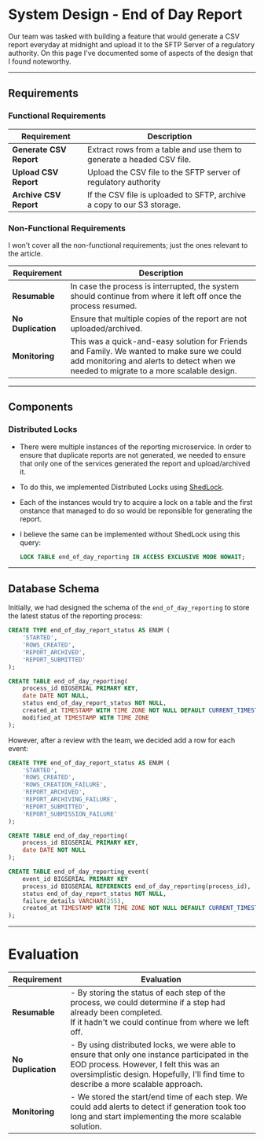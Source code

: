 # System Design - End of Day Report

Our team was tasked with building a feature that would generate a CSV report everyday at midnight and upload it to the SFTP Server of a regulatory authority. On this page I've documented some of aspects of the design that I found noteworthy.

---

## Requirements

### Functional Requirements

| **Requirement**         | **Description**                                                        |
|-------------------------|------------------------------------------------------------------------|
| **Generate CSV Report** | Extract rows from a table and use them to generate a headed CSV file.  |
| **Upload CSV Report**   | Upload the CSV file to the SFTP server of regulatory authority         |
| **Archive CSV Report**  | If the CSV file is uploaded to SFTP, archive a copy to our S3 storage. |

### Non-Functional Requirements

I won't cover all the non-functional requirements; just the ones relevant to the article.

| **Requirement**    | **Description**                                                                                                                                                                     |
|--------------------|-------------------------------------------------------------------------------------------------------------------------------------------------------------------------------------|
| **Resumable**      | In case the process is interrupted, the system should continue from where it left off once the process resumed.                                                                     |
| **No Duplication** | Ensure that multiple copies of the report are not uploaded/archived.                                                                                                                |
| **Monitoring**     | This was a quick-and-easy solution for Friends and Family. We wanted to make sure we could add monitoring and alerts to detect when we needed to migrate to a more scalable design. |

----

## Components

### Distributed Locks

- There were multiple instances of the reporting microservice. In order to ensure that duplicate reports are not generated, we needed to ensure that only one of the services generated the report and upload/archived it.

- To do this, we implemented Distributed Locks using [ShedLock](https://github.com/lukas-krecan/ShedLock). 

- Each of the instances would try to acquire a lock on a table and the first onstance that managed to do so would be reponsible for generating the report.

- I believe the same can be implemented without ShedLock using this query:

	```sql
	LOCK TABLE end_of_day_reporting IN ACCESS EXCLUSIVE MODE NOWAIT;
	```

---

## Database Schema

Initially, we had designed the schema of the `end_of_day_reporting` to store the latest status of the reporting process:

```sql
CREATE TYPE end_of_day_report_status AS ENUM (
	'STARTED', 
	'ROWS_CREATED', 
	'REPORT_ARCHIVED',
	'REPORT_SUBMITTED'
);

CREATE TABLE end_of_day_reporting(
	process_id BIGSERIAL PRIMARY KEY,
	date DATE NOT NULL,
	status end_of_day_report_status NOT NULL,
	created_at TIMESTAMP WITH TIME ZONE NOT NULL DEFAULT CURRENT_TIMESTAMP,
	modified_at TIMESTAMP WITH TIME ZONE
);
```
However, after a review with the team, we decided add a row for each event:

```sql
CREATE TYPE end_of_day_report_status AS ENUM (
	'STARTED', 
	'ROWS_CREATED',
	'ROWS_CREATION_FAILURE',
	'REPORT_ARCHIVED',
	'REPORT_ARCHIVING_FAILURE',
	'REPORT_SUBMITTED',
	'REPORT_SUBMISSION_FAILURE'
);

CREATE TABLE end_of_day_reporting(
	process_id BIGSERIAL PRIMARY KEY,
	date DATE NOT NULL
);

CREATE TABLE end_of_day_reporting_event(
	event_id BIGSERIAL PRIMARY KEY
	process_id BIGSERIAL REFERENCES end_of_day_reporting(process_id),
	status end_of_day_report_status NOT NULL,
	failure_details VARCHAR(255),
	created_at TIMESTAMP WITH TIME ZONE NOT NULL DEFAULT CURRENT_TIMESTAMP
);
```
---

# Evaluation

| **Requirement**    | **Evaluation**                                                                                                                                                                                                                  |
|--------------------|---------------------------------------------------------------------------------------------------------------------------------------------------------------------------------------------------------------------------------|
| **Resumable**      | - By storing the status of each step of the process, we could determine if a step had already been completed.<br/> If it hadn't we could continue from where we left off.                                                       |
| **No Duplication** | - By using distributed locks, we were able to ensure that only one instance participated in the EOD process. However, I felt this was an oversimplistic design. Hopefully, I'll find time to describe a more scalable approach. |
| **Monitoring**     | - We stored the start/end time of each step. We could add alerts to detect if generation took too long and start implementing the more scalable solution.                                                                       |